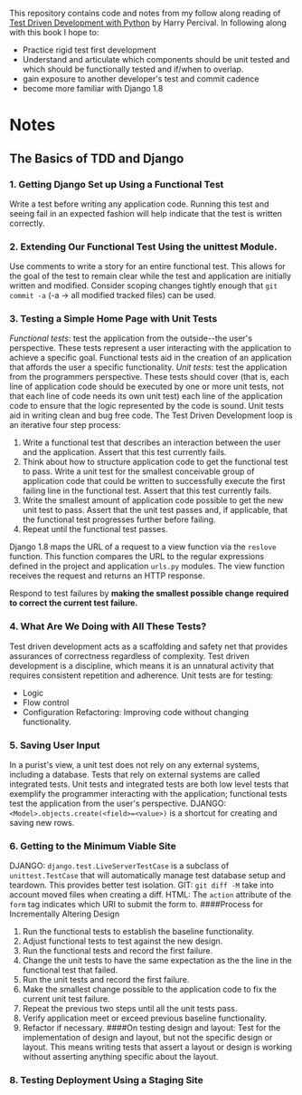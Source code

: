 This repository contains code and notes from my follow along reading of [Test Driven Development with Python](http://shop.oreilly.com/product/0636920029533.do) by Harry Percival. In following along with this book I hope to:

 - Practice rigid test first development
 - Understand and articulate which components should be unit tested and which should be functionally tested and if/when to overlap.
 - gain exposure to another developer's test and commit cadence
 - become more familiar with Django 1.8


# Notes
## The Basics of TDD and Django
### 1. Getting Django Set up Using a Functional Test
Write a test before writing any application code. Running this test and seeing fail in an expected fashion will help indicate that the test
is written correctly.
### 2. Extending Our Functional Test Using the unittest Module.
Use comments to write a story for an entire functional test. This allows
for the goal of the test to remain clear while the test and application
are initially written and modified. Consider scoping changes tightly
enough that `git commit -a` (-a -> all modified tracked files) can be
used.
### 3. Testing a Simple Home Page with Unit Tests
*Functional tests*: test the application from the outside--the user's perspective. These tests represent a user interacting with the
application to achieve a specific goal. Functional tests aid in the
creation of an application that affords the user a specific
functionality.
*Unit tests*: test the application from the programmers perspective.
These tests should cover (that is, each line of application code should
be executed by one or more unit tests, not that each line of code needs
its own unit test) each line of the application code to ensure
that the logic represented by the code is sound. Unit tests aid in
writing clean and bug free code.
The Test Driven Development loop is an iterative four step process:

1. Write a functional test that describes an interaction between the
user and the application. Assert that this test currently fails.
2. Think about how to structure application code to get the functional
test to pass. Write a unit test for the smallest conceivable group of application code that could be written to successfully execute the first
failing line in the functional test. Assert that this test currently
fails.
3. Write the smallest amount of application code possible to get the
new unit test to pass. Assert that the unit test passes and, if
applicable, that the functional test progresses further before failing.
4. Repeat until the functional test passes.

Django 1.8 maps the URL of a request to a view function via the
`reslove` function. This function compares the URL to the regular
expressions defined in the project and application `urls.py` modules.
The view function receives the request and returns an HTTP response.

Respond to test failures by **making the smallest possible change**
**required to correct the current test failure.**
### 4. What Are We Doing with All These Tests?
Test driven development acts as a scaffolding and safety net that
provides assurances of correctness regardless of complexity.
Test driven development is a discipline, which means it is an unnatural
activity that requires consistent repetition and adherence.
Unit tests are for testing:
 - Logic
 - Flow control
 - Configuration
Refactoring: Improving code without changing functionality.
### 5. Saving User Input
In a purist's view, a unit test does not rely on any external systems,
including a database. Tests that rely on external systems are called
integrated tests. Unit tests and integrated tests are both low level
tests that exemplify the programmer interacting with the application;
functional tests test the application from the user's perspective.
DJANGO: `<Model>.objects.create(<field>=<value>)` is a shortcut for
creating and saving new rows.
### 6. Getting to the Minimum Viable Site
DJANGO: `django.test.LiveServerTestCase` is a subclass of
`unittest.TestCase` that will automatically manage test database setup
and teardown. This provides better test isolation.
GIT: `git diff -M` take into account moved files when creating a diff.
HTML: The `action` attribute of the `form` tag indicates which URI to
submit the form to.
####Process for Incrementally Altering Design
1. Run the functional tests to establish the baseline functionality.
1. Adjust functional tests to test against the new design.
1. Run the functional tests and record the first failure.
1. Change the unit tests to have the same expectation as the
the line in the functional test that failed.
1. Run the unit tests and record the first failure.
1. Make the smallest change possible to the application code to fix the
current unit test failure.
1. Repeat the previous two steps until all the unit tests pass.
1. Verify application meet or exceed previous baseline functionality.
1. Refactor if necessary.
####On testing design and layout:
Test for the implementation of design and layout, but not the specific
design or layout. This means writing tests that assert a layout or
design is working without asserting anything specific about the layout.
### 8. Testing Deployment Using a Staging Site
